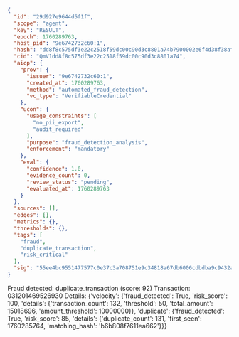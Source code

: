 ```json
{
  "id": "29d927e9644d5f1f",
  "scope": "agent",
  "key": "RESULT",
  "epoch": 1760289763,
  "host_pid": "9e6742732c60:1",
  "hash": "dd8f8c575df3e22c2518f59dc00c90d3c8801a74b7900002e6f4d38f38afbf2f",
  "cid": "QmV1dd8f8c575df3e22c2518f59dc00c90d3c8801a74",
  "aicp": {
    "prov": {
      "issuer": "9e6742732c60:1",
      "created_at": 1760289763,
      "method": "automated_fraud_detection",
      "vc_type": "VerifiableCredential"
    },
    "ucon": {
      "usage_constraints": [
        "no_pii_export",
        "audit_required"
      ],
      "purpose": "fraud_detection_analysis",
      "enforcement": "mandatory"
    },
    "eval": {
      "confidence": 1.0,
      "evidence_count": 0,
      "review_status": "pending",
      "evaluated_at": 1760289763
    }
  },
  "sources": [],
  "edges": [],
  "metrics": {},
  "thresholds": {},
  "tags": [
    "fraud",
    "duplicate_transaction",
    "risk_critical"
  ],
  "sig": "55ee4bc9551477577c0e37c3a708751e9c34818a67db6006cdbdba9c9432a913"
}
```

Fraud detected: duplicate_transaction (score: 92)
Transaction: 031201469526930
Details: {'velocity': {'fraud_detected': True, 'risk_score': 100, 'details': {'transaction_count': 132, 'threshold': 50, 'total_amount': 15018696, 'amount_threshold': 10000000}}, 'duplicate': {'fraud_detected': True, 'risk_score': 85, 'details': {'duplicate_count': 131, 'first_seen': 1760285764, 'matching_hash': 'b6b808f7611ea662'}}}